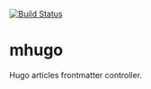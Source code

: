 [![Build Status](https://travis-ci.org/515hikaru/mhugo.svg?branch=master)](https://travis-ci.org/515hikaru/mhugo)

# mhugo

Hugo articles frontmatter controller.
